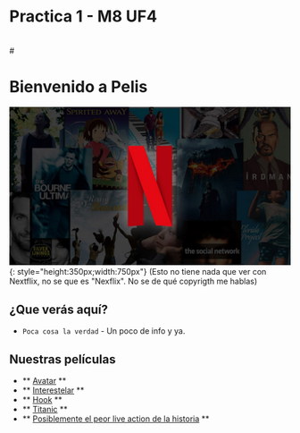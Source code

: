 # Practica 1 - M8 UF4
<br />
#

# Bienvenido a Pelis

![mkdocs.org](https://github.com/PabloGomezB/pelis/blob/main/docs/img/n.jpg?raw=true){: style="height:350px;width:750px"}
(Esto no tiene nada que ver con Nextflix, no se que es "Nexflix". No se de qué copyrigth me hablas)

## ¿Que verás aquí?

* `Poca cosa la verdad` - Un poco de info y ya.

## Nuestras películas

* ** [Avatar](avatar.md) **
* ** [Interestelar](interestelar.md) **
* ** [Hook](hook.md) **
* ** [Titanic](titanic.md) **
* ** [Posiblemente el peor live action de la historia](dragoncacas.md) **
